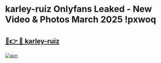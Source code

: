 # karley-ruiz Onlyfans Leaked - New Video & Photos March 2025 !pxwoq

# <h2><a href="https://q5d3pw.iuczelnia.edu.pl?title=karley-ruiz&ref=pxwoq">🔗👉 🔴 karley-ruiz</a></h2>

[![acn](https://github.com/user-attachments/assets/0f9c940e-d8b0-45ae-aac7-cd30a18b3e1c)](https://q5d3pw.iuczelnia.edu.pl?title=karley-ruiz&ref=pxwoq)

